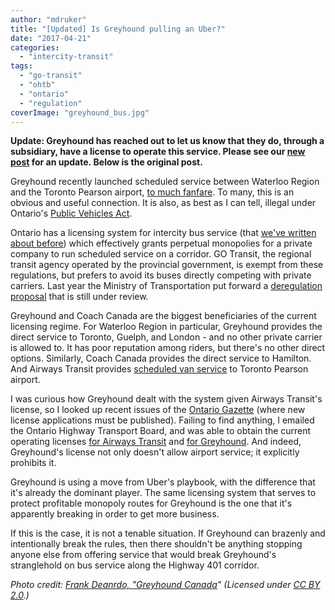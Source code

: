 ```yaml
---
author: "mdruker"
title: "[Updated] Is Greyhound pulling an Uber?"
date: "2017-04-21"
categories: 
  - "intercity-transit"
tags: 
  - "go-transit"
  - "ohtb"
  - "ontario"
  - "regulation"
coverImage: "greyhound_bus.jpg"
---
```


**Update: Greyhound has reached out to let us know that they do, through a subsidiary, have a license to operate this service. Please see our [new post](/blog/2017/04/24/update-greyhound-airport-service/) for an update. Below is the original post.**

Greyhound recently launched scheduled service between Waterloo Region and the Toronto Pearson airport, [to much fanfare](https://www.therecord.com/news-story/7243116-greyhound-to-offer-buses-from-waterloo-region-to-pearson-airport/). To many, this is an obvious and useful connection. It is also, as best as I can tell, illegal under Ontario's [Public Vehicles Act](https://www.ontario.ca/laws/statute/90p54).

Ontario has a licensing system for intercity bus service (that [we've written about before](/blog/2014/04/03/shedding-light-on-ontarios-intercity-bus-system/)) which effectively grants perpetual monopolies for a private company to run scheduled service on a corridor. GO Transit, the regional transit agency operated by the provincial government, is exempt from these regulations, but prefers to avoid its buses directly competing with private carriers. Last year the Ministry of Transportation put forward a [deregulation proposal](https://www.mto.gov.on.ca/english/transit/intercity-bus.shtml) that is still under review.

Greyhound and Coach Canada are the biggest beneficiaries of the current licensing regime. For Waterloo Region in particular, Greyhound provides the direct service to Toronto, Guelph, and London - and no other private carrier is allowed to. It has poor reputation among riders, but there's no other direct options. Similarly, Coach Canada provides the direct service to Hamilton. And Airways Transit provides [scheduled van service](https://www.airwaystransit.com/airporter.shtml) to Toronto Pearson airport.

I was curious how Greyhound dealt with the system given Airways Transit's license, so I looked up recent issues of the [Ontario Gazette](https://www.ontario.ca/search/ontario-gazette) (where new license applications must be published). Failing to find anything, I emailed the Ontario Highway Transport Board, and was able to obtain the current operating licenses [for Airways Transit](/images/PV-3155-12.pdf) and [for Greyhound](/images/PV-5290-15.pdf). And indeed, Greyhound's license not only doesn't allow airport service; it explicitly prohibits it.

Greyhound is using a move from Uber's playbook, with the difference that it's already the dominant player. The same licensing system that serves to protect profitable monopoly routes for Greyhound is the one that it's apparently breaking in order to get more business.

If this is the case, it is not a tenable situation. If Greyhound can brazenly and intentionally break the rules, then there shouldn't be anything stopping anyone else from offering service that would break Greyhound's stranglehold on bus service along the Highway 401 corridor.

_Photo credit: [Frank Deanrdo, "Greyhound Canada](https://www.flickr.com/photos/44576730@N06/8365842823/)" (Licensed under [CC BY 2.0](https://creativecommons.org/licenses/by/2.0/).)_
